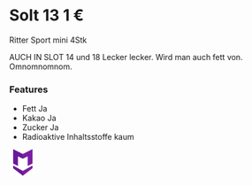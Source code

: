 # Solt 13 1 €

Ritter Sport mini 4Stk

AUCH IN SLOT 14 und 18
Lecker lecker. Wird man auch fett von. Omnomnomnom.

### Features
+ Fett	Ja
+ Kakao	Ja
+ Zucker	Ja
+ Radioaktive Inhaltsstoffe	kaum

![alt text](https://github.com/adam-p/markdown-here/raw/master/src/common/images/icon48.png "Logo Title Text 1")
